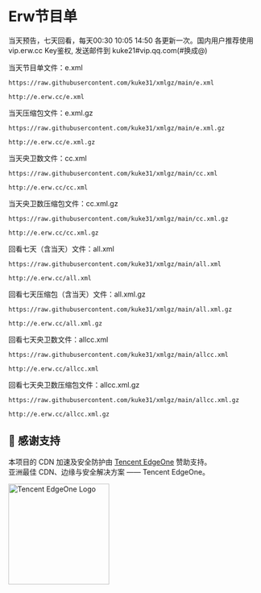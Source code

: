 # Erw节目单
当天预告，七天回看，每天00:30 10:05 14:50 各更新一次。国内用户推荐使用 vip.erw.cc Key鉴权, 发送邮件到 kuke21#vip.qq.com(#换成@) 

当天节目单文件：e.xml
```
https://raw.githubusercontent.com/kuke31/xmlgz/main/e.xml
```
```
http://e.erw.cc/e.xml
```
当天压缩包文件：e.xml.gz
```
https://raw.githubusercontent.com/kuke31/xmlgz/main/e.xml.gz
```
```
http://e.erw.cc/e.xml.gz
```

当天央卫数文件：cc.xml
```
https://raw.githubusercontent.com/kuke31/xmlgz/main/cc.xml
```
```
http://e.erw.cc/cc.xml
```

当天央卫数压缩包文件：cc.xml.gz
```
https://raw.githubusercontent.com/kuke31/xmlgz/main/cc.xml.gz
```
```
http://e.erw.cc/cc.xml.gz
```

回看七天（含当天）文件：all.xml
```
https://raw.githubusercontent.com/kuke31/xmlgz/main/all.xml
```
```
http://e.erw.cc/all.xml
```

回看七天压缩包（含当天）文件：all.xml.gz
```
https://raw.githubusercontent.com/kuke31/xmlgz/main/all.xml.gz
```
```
http://e.erw.cc/all.xml.gz
```

回看七天央卫数文件：allcc.xml
```
https://raw.githubusercontent.com/kuke31/xmlgz/main/allcc.xml
```
```
http://e.erw.cc/allcc.xml
```

回看七天央卫数压缩包文件：allcc.xml.gz
```
https://raw.githubusercontent.com/kuke31/xmlgz/main/allcc.xml.gz
```
```
http://e.erw.cc/allcc.xml.gz
```
## 🤝 感谢支持

本项目的 CDN 加速及安全防护由 [Tencent EdgeOne](https://edgeone.ai/zh?from=github) 赞助支持。  
亚洲最佳 CDN、边缘与安全解决方案 —— Tencent EdgeOne。

<p align="left">
  <a href="https://edgeone.ai/zh?from=github" target="_blank">
    <img src="https://edgeone.ai/media/34fe3a45-492d-4ea4-ae5d-ea1087ca7b4b.png" alt="Tencent EdgeOne Logo" width="200"/>
  </a>
</p>
